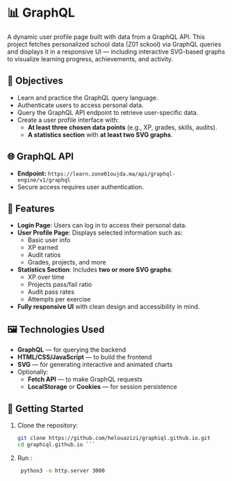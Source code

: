 # 📊 GraphQL 

A dynamic user profile page built with data from a GraphQL API. This project fetches personalized school data (Z01 sckool) via GraphQL queries and displays it in a responsive UI — including interactive SVG-based graphs to visualize learning progress, achievements, and activity.

## 🚀 Objectives

- Learn and practice the GraphQL query language.
- Authenticate users to access personal data.
- Query the GraphQL API endpoint to retrieve user-specific data.
- Create a user profile interface with:
  - **At least three chosen data points** (e.g., XP, grades, skills, audits).
  - **A statistics section** with **at least two SVG graphs**.

## 🌐 GraphQL API

- **Endpoint:** `https://learn.zone01oujda.ma/api/graphql-engine/v1/graphql`
- Secure access requires user authentication.

## 🧠 Features

- **Login Page**: Users can log in to access their personal data.
- **User Profile Page**: Displays selected information such as:
  - Basic user info
  - XP earned
  - Audit ratios
  - Grades, projects, and more
- **Statistics Section**: Includes **two or more SVG graphs**:
  - XP over time
  - Projects pass/fail ratio
  - Audit pass rates
  - Attempts per exercise
- **Fully responsive UI** with clean design and accessibility in mind.

## 🖼️ Technologies Used

- **GraphQL** — for querying the backend
- **HTML/CSS/JavaScript** — to build the frontend
- **SVG** — for generating interactive and animated charts
- Optionally:
  - **Fetch API** — to make GraphQL requests
  - **LocalStorage** or **Cookies** — for session persistence

## 📌 Getting Started

1. Clone the repository:
   ``` bash
   git clone https://github.com/helouazizi/graphiql.github.io.git
   cd graphiql.github.io ```

1. Run :
   ``` bash
    python3 -m http.server 3000
   ```
